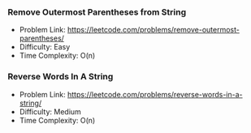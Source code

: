### Remove Outermost Parentheses from String
- Problem Link: https://leetcode.com/problems/remove-outermost-parentheses/
- Difficulty: Easy
- Time Complexity: O(n)

### Reverse Words In A String
- Problem Link: https://leetcode.com/problems/reverse-words-in-a-string/
- Difficulty: Medium
- Time Complexity: O(n)
